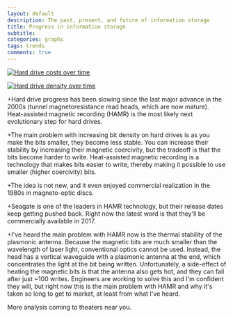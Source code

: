 ```yaml
---
layout: default
description: The past, present, and future of information storage
title: Progress in information storage
subtitle:
categories: graphs
tags: trends
comments: true
---
```


[![Hard drive costs over time](http://www.willus.com/archive/cpu/2006/hard_drive_price_history.png)](http://www.willus.com/archive/timeline.shtml)

[![Hard drive density over time](http://media.bestofmicro.com/magnetic-Storage-Principles,7-V-303547-13.jpg)](http://www.tomshardware.com/reviews/hard-drive-magnetic-storage-hdd,3005-7.html)

+Hard drive progress has been slowing since the last major advance in the 2000s (tunnel magnetoresistance read heads, which are now mature). Heat-assisted magnetic recording (HAMR) is the most likely next evolutionary step for hard drives.

+The main problem with increasing bit density on hard drives is as you make the bits smaller, they become less stable. You can increase their stability by increasing their magnetic coercivity, but the tradeoff is that the bits become harder to write. Heat-assisted magnetic recording is a technology that makes bits easier to write, thereby making it possible to use smaller (higher coercivity) bits.

+The idea is not new, and it even enjoyed commercial realization in the 1980s in magneto-optic discs.

+Seagate is one of the leaders in HAMR technology, but their release dates keep getting pushed back. Right now the latest word is that they'll be commercially available in 2017.

+I've heard the main problem with HAMR now is the thermal stability of the plasmonic antenna. Because the magnetic bits are much smaller than the wavelength of laser light, conventional optics cannot be used. Instead, the head has a vertical waveguide with a plasmonic antenna at the end, which concentrates the light at the bit being written. Unfortunately, a side-effect of heating the magnetic bits is that the antenna also gets hot, and they can fail after just ~100 writes. Engineers are working to solve this and I'm confident they will, but right now this is the main problem with HAMR and why it's taken so long to get to market, at least from what I've heard.

More analysis coming to theaters near you.
